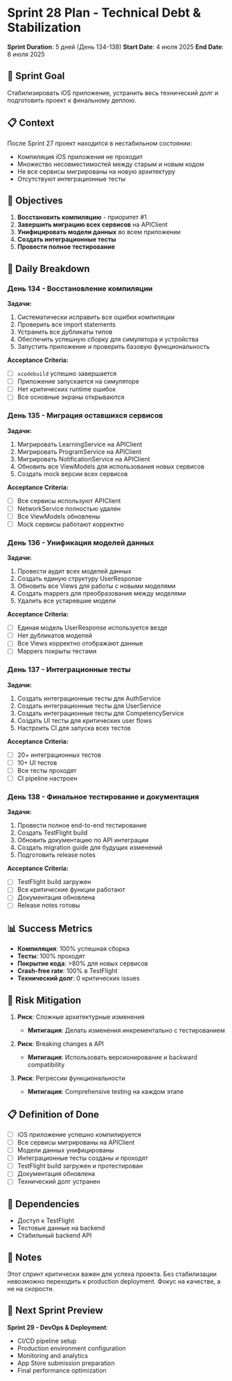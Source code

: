 # Sprint 28 Plan - Technical Debt & Stabilization
**Sprint Duration**: 5 дней (День 134-138)
**Start Date**: 4 июля 2025
**End Date**: 8 июля 2025

## 🎯 Sprint Goal
Стабилизировать iOS приложение, устранить весь технический долг и подготовить проект к финальному деплою.

## 📋 Context
После Sprint 27 проект находится в нестабильном состоянии:
- Компиляция iOS приложения не проходит
- Множество несовместимостей между старым и новым кодом
- Не все сервисы мигрированы на новую архитектуру
- Отсутствуют интеграционные тесты

## 🎯 Objectives
1. **Восстановить компиляцию** - приоритет #1
2. **Завершить миграцию всех сервисов** на APIClient
3. **Унифицировать модели данных** во всем приложении
4. **Создать интеграционные тесты**
5. **Провести полное тестирование**

## 📅 Daily Breakdown

### День 134 - Восстановление компиляции
**Задачи:**
1. Систематически исправить все ошибки компиляции
2. Проверить все import statements
3. Устранить все дубликаты типов
4. Обеспечить успешную сборку для симулятора и устройства
5. Запустить приложение и проверить базовую функциональность

**Acceptance Criteria:**
- [ ] `xcodebuild` успешно завершается
- [ ] Приложение запускается на симуляторе
- [ ] Нет критических runtime ошибок
- [ ] Все основные экраны открываются

### День 135 - Миграция оставшихся сервисов
**Задачи:**
1. Мигрировать LearningService на APIClient
2. Мигрировать ProgramService на APIClient
3. Мигрировать NotificationService на APIClient
4. Обновить все ViewModels для использования новых сервисов
5. Создать mock версии всех сервисов

**Acceptance Criteria:**
- [ ] Все сервисы используют APIClient
- [ ] NetworkService полностью удален
- [ ] Все ViewModels обновлены
- [ ] Mock сервисы работают корректно

### День 136 - Унификация моделей данных
**Задачи:**
1. Провести аудит всех моделей данных
2. Создать единую структуру UserResponse
3. Обновить все Views для работы с новыми моделями
4. Создать mappers для преобразования между моделями
5. Удалить все устаревшие модели

**Acceptance Criteria:**
- [ ] Единая модель UserResponse используется везде
- [ ] Нет дубликатов моделей
- [ ] Все Views корректно отображают данные
- [ ] Mappers покрыты тестами

### День 137 - Интеграционные тесты
**Задачи:**
1. Создать интеграционные тесты для AuthService
2. Создать интеграционные тесты для UserService
3. Создать интеграционные тесты для CompetencyService
4. Создать UI тесты для критических user flows
5. Настроить CI для запуска всех тестов

**Acceptance Criteria:**
- [ ] 20+ интеграционных тестов
- [ ] 10+ UI тестов
- [ ] Все тесты проходят
- [ ] CI pipeline настроен

### День 138 - Финальное тестирование и документация
**Задачи:**
1. Провести полное end-to-end тестирование
2. Создать TestFlight build
3. Обновить документацию по API интеграции
4. Создать migration guide для будущих изменений
5. Подготовить release notes

**Acceptance Criteria:**
- [ ] TestFlight build загружен
- [ ] Все критические функции работают
- [ ] Документация обновлена
- [ ] Release notes готовы

## 📊 Success Metrics
- **Компиляция**: 100% успешная сборка
- **Тесты**: 100% проходят
- **Покрытие кода**: >80% для новых сервисов
- **Crash-free rate**: 100% в TestFlight
- **Технический долг**: 0 критических issues

## 🚨 Risk Mitigation
1. **Риск**: Сложные архитектурные изменения
   - **Митигация**: Делать изменения инкрементально с тестированием

2. **Риск**: Breaking changes в API
   - **Митигация**: Использовать версионирование и backward compatibility

3. **Риск**: Регрессии функциональности
   - **Митигация**: Comprehensive testing на каждом этапе

## 📋 Definition of Done
- [ ] iOS приложение успешно компилируется
- [ ] Все сервисы мигрированы на APIClient
- [ ] Модели данных унифицированы
- [ ] Интеграционные тесты созданы и проходят
- [ ] TestFlight build загружен и протестирован
- [ ] Документация обновлена
- [ ] Технический долг устранен

## 🔄 Dependencies
- Доступ к TestFlight
- Тестовые данные на backend
- Стабильный backend API

## 📝 Notes
Этот спринт критически важен для успеха проекта. Без стабилизации невозможно переходить к production deployment. Фокус на качестве, а не на скорости.

## 🎯 Next Sprint Preview
**Sprint 29 - DevOps & Deployment**:
- CI/CD pipeline setup
- Production environment configuration
- Monitoring and analytics
- App Store submission preparation
- Final performance optimization 